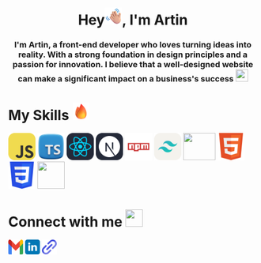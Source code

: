 <h1 align="center">Hey<img
  src="https://raw.githubusercontent.com/Tarikul-Islam-Anik/tarikul-islam-anik/main/assets/images/Waving%20Hand%20Medium-Light%20Skin%20Tone.png"
  width="35"
  height="35"
/>, I'm Artin</h1>

<h3 align="center">I'm Artin, a front-end developer who loves turning ideas into reality. With a strong foundation in design principles and a passion for innovation. I believe that a well-designed website can make a significant impact on a business's success <img
  src="https://raw.githubusercontent.com/Tarikul-Islam-Anik/Animated-Fluent-Emojis/master/Emojis/Smilies/Smiling%20Face%20with%20Sunglasses.png"
  width="25"
  height="25"
/></h3>


<h1>My Skills <img
  src="https://raw.githubusercontent.com/Tarikul-Islam-Anik/tarikul-islam-anik/main/assets/images/Fire.png"
  width="35"
  height="35"
/></h1>
<a href="#" target="_blank"><img
  src="https://raw.githubusercontent.com/Tarikul-Islam-Anik/tarikul-islam-anik/bafa9385533e2cb404dec862d5bf951a47211fb9/assets/icons/JavaScript.svg"
  width="55"
  height="55"
  /></a>
<a href="#" target="_blank"><img
  src="https://raw.githubusercontent.com/ArtinAsadzade/ArtinAsadzade/refs/heads/main/ts.webp"
  width="55"
  height="55"
  /></a>
<a href="#" target="_blank"><img
  src="https://raw.githubusercontent.com/Tarikul-Islam-Anik/tarikul-islam-anik/bafa9385533e2cb404dec862d5bf951a47211fb9/assets/icons/React.svg"
  width="55"
  height="55"
  /></a>
  <a href="#" target="_blank"><img
  src="https://raw.githubusercontent.com/Tarikul-Islam-Anik/tarikul-islam-anik/bafa9385533e2cb404dec862d5bf951a47211fb9/assets/icons/NextJS.svg"
  width="55"
  height="55"
/></a>
  <a href="#" target="_blank"><img
  src="https://raw.githubusercontent.com/ArtinAsadzade/ArtinAsadzade/6e7af72f00d6e5cb962555bae31e8da4d195d09d/npm.svg"
  width="55"
  height="55"
/></a>
<a href="#" target="_blank"><img
  src="https://raw.githubusercontent.com/Tarikul-Islam-Anik/tarikul-islam-anik/bafa9385533e2cb404dec862d5bf951a47211fb9/assets/icons/TailwindCSS.svg"
  width="55"
  height="55"
/></a>
<a href="#" target="_blank"><img
  src="https://getbootstrap.com/docs/5.3/assets/brand/bootstrap-logo.svg"
  width="65"
  height="55"
/></a>
<a href="#" target="_blank"><img
  src="https://raw.githubusercontent.com/ArtinAsadzade/ArtinAsadzade/fd48757a844b4e7775a7f50661d7d45e9bae7077/html-5-logo-svgrepo-com.svg"
  width="55"
  height="55"
/></a>
<a href="#" target="_blank"><img
  src="https://raw.githubusercontent.com/ArtinAsadzade/ArtinAsadzade/68f167cc958f1724ae88526a1d6a398f110bdd3f/css-3-logo-svgrepo-com.svg"
  width="55"
  height="55"
/></a>
<a href="#" target="_blank"><img
  src="https://git-scm.com/images/logos/downloads/Git-Icon-1788C.svg"
  width="55"
  height="55"
/></a>





<h1>Connect with me <img
  src="https://raw.githubusercontent.com/Tarikul-Islam-Anik/Animated-Fluent-Emojis/master/Emojis/Hand%20gestures/Eyes.png"
  width="35"
  height="35"
/></h1>
<a href=mailto:"artinasadzade7@gmail.com" target="_blank"><img
  src="https://raw.githubusercontent.com/ArtinAsadzade/ArtinAsadzade/65aa0e422c07e1f00a77b08d278462db4f083cc1/Gmail_Logo.svg"
  width="30"
  height="30"
/></a>
<a href="https://www.linkedin.com/in/artinasadzade/" target="_blank"><img
  src="https://raw.githubusercontent.com/ArtinAsadzade/ArtinAsadzade/28971babd2bf6a1591a1c77e1067445b58652655/linkedin-svgrepo-com.svg"
  width="30"
  height="30"
/></a>
<a href="https://artinasadzade.ir" target="_blank"><img
  src="https://raw.githubusercontent.com/ArtinAsadzade/ArtinAsadzade/65aa0e422c07e1f00a77b08d278462db4f083cc1/link-svgrepo-com.svg"
  width="30"
  height="30"
/></a>


